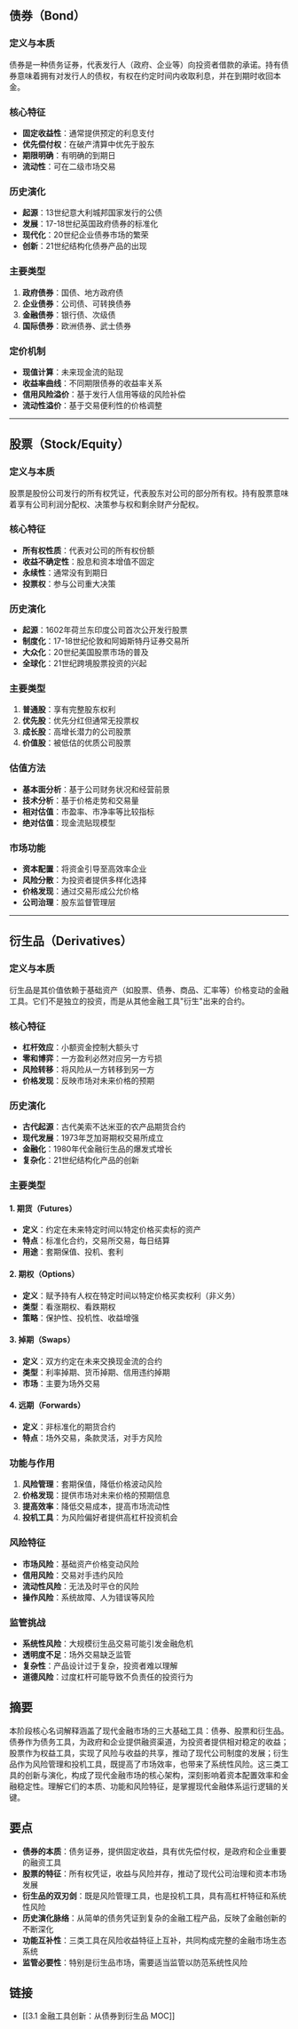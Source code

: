 ## 债券（Bond）

### 定义与本质
债券是一种债务证券，代表发行人（政府、企业等）向投资者借款的承诺。持有债券意味着拥有对发行人的债权，有权在约定时间内收取利息，并在到期时收回本金。

### 核心特征
- **固定收益性**：通常提供预定的利息支付
- **优先偿付权**：在破产清算中优先于股东
- **期限明确**：有明确的到期日
- **流动性**：可在二级市场交易

### 历史演化
- **起源**：13世纪意大利城邦国家发行的公债
- **发展**：17-18世纪英国政府债券的标准化
- **现代化**：20世纪企业债券市场的繁荣
- **创新**：21世纪结构化债券产品的出现

### 主要类型
1. **政府债券**：国债、地方政府债
2. **企业债券**：公司债、可转换债券
3. **金融债券**：银行债、次级债
4. **国际债券**：欧洲债券、武士债券

### 定价机制
- **现值计算**：未来现金流的贴现
- **收益率曲线**：不同期限债券的收益率关系
- **信用风险溢价**：基于发行人信用等级的风险补偿
- **流动性溢价**：基于交易便利性的价格调整

---

## 股票（Stock/Equity）

### 定义与本质
股票是股份公司发行的所有权凭证，代表股东对公司的部分所有权。持有股票意味着享有公司利润分配权、决策参与权和剩余财产分配权。

### 核心特征
- **所有权性质**：代表对公司的所有权份额
- **收益不确定性**：股息和资本增值不固定
- **永续性**：通常没有到期日
- **投票权**：参与公司重大决策

### 历史演化
- **起源**：1602年荷兰东印度公司首次公开发行股票
- **制度化**：17-18世纪伦敦和阿姆斯特丹证券交易所
- **大众化**：20世纪美国股票市场的普及
- **全球化**：21世纪跨境股票投资的兴起

### 主要类型
1. **普通股**：享有完整股东权利
2. **优先股**：优先分红但通常无投票权
3. **成长股**：高增长潜力的公司股票
4. **价值股**：被低估的优质公司股票

### 估值方法
- **基本面分析**：基于公司财务状况和经营前景
- **技术分析**：基于价格走势和交易量
- **相对估值**：市盈率、市净率等比较指标
- **绝对估值**：现金流贴现模型

### 市场功能
- **资本配置**：将资金引导至高效率企业
- **风险分散**：为投资者提供多样化选择
- **价格发现**：通过交易形成公允价格
- **公司治理**：股东监督管理层

---

## 衍生品（Derivatives）

### 定义与本质
衍生品是其价值依赖于基础资产（如股票、债券、商品、汇率等）价格变动的金融工具。它们不是独立的投资，而是从其他金融工具"衍生"出来的合约。

### 核心特征
- **杠杆效应**：小额资金控制大额头寸
- **零和博弈**：一方盈利必然对应另一方亏损
- **风险转移**：将风险从一方转移到另一方
- **价格发现**：反映市场对未来价格的预期

### 历史演化
- **古代起源**：古代美索不达米亚的农产品期货合约
- **现代发展**：1973年芝加哥期权交易所成立
- **金融化**：1980年代金融衍生品的爆发式增长
- **复杂化**：21世纪结构化产品的创新

### 主要类型

#### 1. 期货（Futures）
- **定义**：约定在未来特定时间以特定价格买卖标的资产
- **特点**：标准化合约，交易所交易，每日结算
- **用途**：套期保值、投机、套利

#### 2. 期权（Options）
- **定义**：赋予持有人权在特定时间以特定价格买卖权利（非义务）
- **类型**：看涨期权、看跌期权
- **策略**：保护性、投机性、收益增强

#### 3. 掉期（Swaps）
- **定义**：双方约定在未来交换现金流的合约
- **类型**：利率掉期、货币掉期、信用违约掉期
- **市场**：主要为场外交易

#### 4. 远期（Forwards）
- **定义**：非标准化的期货合约
- **特点**：场外交易，条款灵活，对手方风险

### 功能与作用
1. **风险管理**：套期保值，降低价格波动风险
2. **价格发现**：提供市场对未来价格的预期信息
3. **提高效率**：降低交易成本，提高市场流动性
4. **投机工具**：为风险偏好者提供高杠杆投资机会

### 风险特征
- **市场风险**：基础资产价格变动风险
- **信用风险**：交易对手违约风险
- **流动性风险**：无法及时平仓的风险
- **操作风险**：系统故障、人为错误等风险

### 监管挑战
- **系统性风险**：大规模衍生品交易可能引发金融危机
- **透明度不足**：场外交易缺乏监管
- **复杂性**：产品设计过于复杂，投资者难以理解
- **道德风险**：过度杠杆可能导致不负责任的投资行为

## 摘要

本阶段核心名词解释涵盖了现代金融市场的三大基础工具：债券、股票和衍生品。债券作为债务工具，为政府和企业提供融资渠道，为投资者提供相对稳定的收益；股票作为权益工具，实现了风险与收益的共享，推动了现代公司制度的发展；衍生品作为风险管理和投机工具，既提高了市场效率，也带来了系统性风险。这三类工具的创新与演化，构成了现代金融市场的核心架构，深刻影响着资本配置效率和金融稳定性。理解它们的本质、功能和风险特征，是掌握现代金融体系运行逻辑的关键。

## 要点

- **债券的本质**：债务证券，提供固定收益，具有优先偿付权，是政府和企业重要的融资工具
- **股票的特征**：所有权凭证，收益与风险并存，推动了现代公司治理和资本市场发展
- **衍生品的双刃剑**：既是风险管理工具，也是投机工具，具有高杠杆特征和系统性风险
- **历史演化脉络**：从简单的债务凭证到复杂的金融工程产品，反映了金融创新的不断深化
- **功能互补性**：三类工具在风险收益特征上互补，共同构成完整的金融市场生态系统
- **监管必要性**：特别是衍生品市场，需要适当监管以防范系统性风险

## 链接

- [[3.1 金融工具创新：从债券到衍生品 MOC]]
